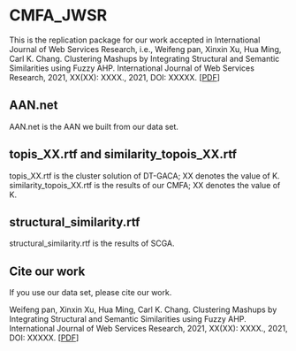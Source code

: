 # CMFA_JWSR
This is the replication package for our work accepted in International Journal of Web Services Research, i.e., Weifeng pan, Xinxin Xu, Hua Ming, Carl K. Chang. Clustering Mashups by Integrating Structural and Semantic Similarities using Fuzzy AHP. International Journal of Web Services Research, 2021, XX(XX): XXXX., 2021, DOI: XXXXX. [[PDF](https://ieeexplore.ieee.org/document/8862895)]

## AAN.net
AAN.net is the AAN we built from our data set.

## topis_XX.rtf and similarity_topois_XX.rtf
topis_XX.rtf is the cluster solution of DT-GACA; XX denotes the value of K. similarity_topois_XX.rtf is the results of our CMFA; XX denotes the value of K.

## structural_similarity.rtf
structural_similarity.rtf is the results of SCGA.
   
## Cite our work
If you use our data set, please cite our work.

Weifeng pan, Xinxin Xu, Hua Ming, Carl K. Chang. Clustering Mashups by Integrating Structural and Semantic Similarities using Fuzzy AHP. International Journal of Web Services Research, 2021, XX(XX): XXXX., 2021, DOI: XXXXX. [[PDF](https://ieeexplore.ieee.org/document/8862895)]
